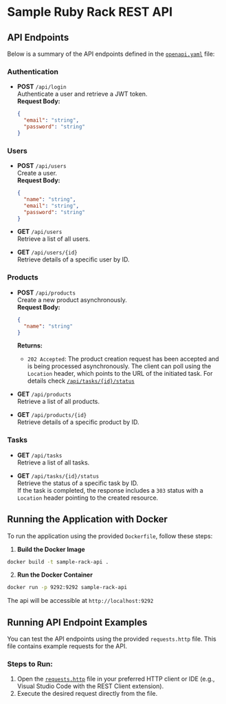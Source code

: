 # Sample Ruby Rack REST API
## API Endpoints

Below is a summary of the API endpoints defined in the [`openapi.yaml`](./public/openapi.yaml) file:

### **Authentication**
- **POST** `/api/login`  
  Authenticate a user and retrieve a JWT token.  
  **Request Body:**  
  ```json
  {
    "email": "string",
    "password": "string"
  }
  ```

### **Users**
- **POST** `/api/users`  
  Create a user.  
  **Request Body:**  
  ```json
  {
    "name": "string",
    "email": "string",
    "password": "string"
  }
  ```

- **GET** `/api/users`  
  Retrieve a list of all users.

- **GET** `/api/users/{id}`  
  Retrieve details of a specific user by ID.

### **Products**
- **POST** `/api/products`  
  Create a new product asynchronously.  
  **Request Body:**  
  ```json
  {
    "name": "string"
  }
  ```  
  **Returns:**  
  - `202 Accepted`: The product creation request has been accepted and is being processed asynchronously. The client can poll using the `Location` header, which points to the URL of the initiated task. For details check [`/api/tasks/{id}/status`](#get-apitasksidstatus)

- **GET** `/api/products`  
  Retrieve a list of all products.

- **GET** `/api/products/{id}`  
  Retrieve details of a specific product by ID.

### **Tasks**
- **GET** `/api/tasks`  
  Retrieve a list of all tasks.

- **GET** `/api/tasks/{id}/status`  
  Retrieve the status of a specific task by ID.  
  If the task is completed, the response includes a `303` status with a `Location` header pointing to the created resource.

## Running the Application with Docker

To run the application using the provided `Dockerfile`, follow these steps:

1. **Build the Docker Image**  
  ```bash
  docker build -t sample-rack-api .
  ```

2. **Run the Docker Container**  
  ```bash
  docker run -p 9292:9292 sample-rack-api
  ```

The api will be accessible at `http://localhost:9292`

## Running API Endpoint Examples

You can test the API endpoints using the provided `requests.http` file. This file contains example requests for the API.

### Steps to Run:
1. Open the [`requests.http`](./app/docs/requests.http) file in your preferred HTTP client or IDE (e.g., Visual Studio Code with the REST Client extension).
2. Execute the desired request directly from the file.

